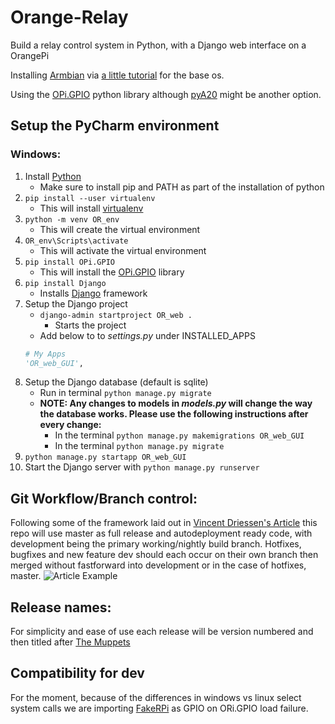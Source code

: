 # Orange-Relay
Build a relay control system in Python, with a Django web interface on a OrangePi

Installing [Armbian](https://docs.armbian.com/) via [a little tutorial](https://lucsmall.com/2017/01/19/beginners-guide-to-the-orange-pi-zero/) for the base os.

Using the [OPi.GPIO](https://opi-gpio.readthedocs.io/en/latest/) python library although [pyA20](https://pypi.org/project/pyA20/) might be another option.

## Setup the PyCharm environment

### Windows:

1. Install [Python](https://www.python.org/downloads/)
   - Make sure to install pip and PATH as part of the installation of python
2. ```pip install --user virtualenv```
   - This will install [virtualenv](https://virtualenv.pypa.io/en/latest/)
3. ```python -m venv OR_env```
   - This will create the virtual environment
4. ```OR_env\Scripts\activate```
   - This will activate the virtual environment
5. ```pip install OPi.GPIO```
   - This will install the [OPi.GPIO](https://opi-gpio.readthedocs.io/en/latest/) library
6. ```pip install Django```
   - Installs [Django](https://www.djangoproject.com/) framework
8. Setup the Django project
   - ```django-admin startproject OR_web . ```
      - Starts the project
   - Add below to to _settings.py_ under INSTALLED_APPS
   ```python
   # My Apps
   'OR_web_GUI',
    ```
9. Setup the Django database (default is sqlite)
   - Run in terminal ```python manage.py migrate```
   - **NOTE: Any changes to models in _models.py_ will change the way the database works.  Please use the following instructions after every change:**
     - In the terminal ```python manage.py makemigrations OR_web_GUI```
     - In the terminal ```python manage.py migrate```
10. ```python manage.py startapp OR_web_GUI```
10. Start the Django server with ```python manage.py runserver```

## Git Workflow/Branch control:

Following some of the framework laid out in [Vincent Driessen's Article](https://nvie.com/posts/a-successful-git-branching-model/) this repo will use master as full release and autodeployment ready code, with development being the primary working/nightly build branch.  Hotfixes, bugfixes and new feature dev should each occur on their own branch then merged without fastforward into development or in the case of hotfixes, master. 
![](https://nvie.com/img/git-model@2x.png "Article Example")

## Release names:

For simplicity and ease of use each release will be version numbered and then titled after [The Muppets](http://muppet.wikia.com/wiki/Sesame_Street_character_debuts)


## Compatibility for dev

For the moment, because of the differences in windows vs linux select system calls we are importing [FakeRPi](https://github.com/sn4k3/FakeRPi)
as GPIO on ORi.GPIO load failure.